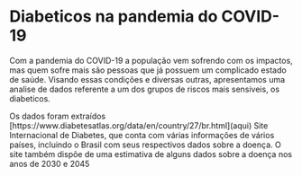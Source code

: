 # Diabeticos na pandemia do COVID-19

<p>
	Com a pandemia do COVID-19 a população vem sofrendo com os impactos, mas quem sofre mais são pessoas que já possuem um complicado estado de saúde. Visando essas condições e diversas outras, apresentamos uma analise de dados referente a um dos grupos de riscos mais sensiveis, os diabeticos.
</p>

<p>
	Os dados foram extraídos [https://www.diabetesatlas.org/data/en/country/27/br.html](aqui) Site Internacional de Diabetes, que conta com várias informações de vários países, incluindo o Brasil com seus respectivos dados sobre a doença. O site também dispõe de uma estimativa de alguns dados sobre a doença nos anos de 2030 e 2045 
</p>
